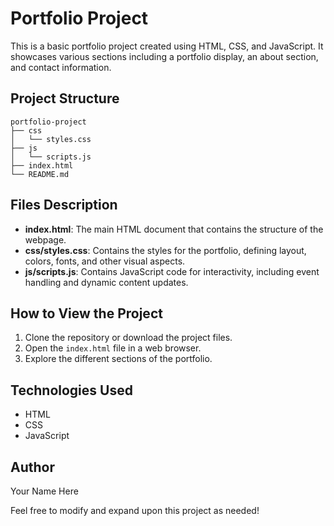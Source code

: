 # Portfolio Project

This is a basic portfolio project created using HTML, CSS, and JavaScript. It showcases various sections including a portfolio display, an about section, and contact information.

## Project Structure

```
portfolio-project
├── css
│   └── styles.css
├── js
│   └── scripts.js
├── index.html
└── README.md
```

## Files Description

- **index.html**: The main HTML document that contains the structure of the webpage.
- **css/styles.css**: Contains the styles for the portfolio, defining layout, colors, fonts, and other visual aspects.
- **js/scripts.js**: Contains JavaScript code for interactivity, including event handling and dynamic content updates.

## How to View the Project

1. Clone the repository or download the project files.
2. Open the `index.html` file in a web browser.
3. Explore the different sections of the portfolio.

## Technologies Used

- HTML
- CSS
- JavaScript

## Author

Your Name Here

Feel free to modify and expand upon this project as needed!